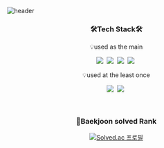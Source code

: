 ![header](https://capsule-render.vercel.app/api?type=transparent&fontColor=336699&height=150&section=header&text=welcome&fontSize=90&animation=fadeIn&fontAlignY=26&desc=SeongHo%20GitHub%20Profile&descAlignY=51&descAlign=62)

<div align="center">
<h3 align="center">🛠Tech Stack🛠</h3>
<p align="center"> 💡used as the main </p>

<p align="center">
<img src="https://img.shields.io/badge/JavaScript-F7DF1E?style=flat-square&logo=JavaScript&logoColor=white"/></a>&nbsp
<img src="https://img.shields.io/badge/CSS3-1572B6?style=flat-square&logo=CSS3&logoColor=white"/></a>&nbsp
<img src="https://img.shields.io/badge/HTML5-E34F26?style=flat-square&logo=HTML5&logoColor=white"/></a>&nbsp
<img src="https://img.shields.io/badge/React-61DAFB?style=flat-square&logo=React&logoColor=white"/></a>&nbsp
</p>

<p align="center"> 💡used at the least once </p>

<p align="center">
<img src="https://img.shields.io/badge/MySQL-4479A1?style=flat-square&logo=MySQL&logoColor=white"/></a>&nbsp
<img src="https://img.shields.io/badge/Java-007396?style=flat-square&logo=Java&logoColor=white"/></a>&nbsp
</p>

<br>
<h3 align="center"> 🏅Baekjoon solved Rank </h3>


[![Solved.ac
프로필](http://mazassumnida.wtf/api/generate_badge?boj=leesung010)](https://solved.ac/leesung010)
</div>


[//]: # (These are reference links used in the body of this note and get stripped out when the markdown processor does its job. There is no need to format nicely because it shouldn't be seen. Thanks SO - http://stackoverflow.com/questions/4823468/store-comments-in-markdown-syntax)

   [dill]: <https://github.com/joemccann/dillinger>
   [git-repo-url]: <https://github.com/joemccann/dillinger.git>
   [john gruber]: <http://daringfireball.net>
   [df1]: <http://daringfireball.net/projects/markdown/>
   [markdown-it]: <https://github.com/markdown-it/markdown-it>
   [Ace Editor]: <http://ace.ajax.org>
   [node.js]: <http://nodejs.org>
   [Twitter Bootstrap]: <http://twitter.github.com/bootstrap/>
   [jQuery]: <http://jquery.com>
   [@tjholowaychuk]: <http://twitter.com/tjholowaychuk>
   [express]: <http://expressjs.com>
   [AngularJS]: <http://angularjs.org>
   [Gulp]: <http://gulpjs.com>

   [PlDb]: <https://github.com/joemccann/dillinger/tree/master/plugins/dropbox/README.md>
   [PlGh]: <https://github.com/joemccann/dillinger/tree/master/plugins/github/README.md>
   [PlGd]: <https://github.com/joemccann/dillinger/tree/master/plugins/googledrive/README.md>
   [PlOd]: <https://github.com/joemccann/dillinger/tree/master/plugins/onedrive/README.md>
   [PlMe]: <https://github.com/joemccann/dillinger/tree/master/plugins/medium/README.md>
   [PlGa]: <https://github.com/RahulHP/dillinger/blob/master/plugins/googleanalytics/README.md>

   [PlGd]: <https://github.com/joemccann/dillinger/tree/master/plugins/googledrive/README.md>
   [PlOd]: <https://github.com/joemccann/dillinger/tree/master/plugins/onedrive/README.md>
   [PlMe]: <https://github.com/joemccann/dillinger/tree/master/plugins/medium/README.md>
   [PlGa]: <https://github.com/RahulHP/dillinger/blob/master/plugins/googleanalytics/README.md>
